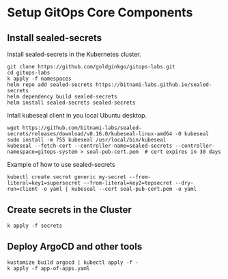 # Setup GitOps Core Components

## Install sealed-secrets

Install sealed-secrets in the Kubernetes cluster.

```
git clone https://github.com/goldginkgo/gitops-labs.git
cd gitops-labs
k apply -f namespaces
helm repo add sealed-secrets https://bitnami-labs.github.io/sealed-secrets
helm dependency build sealed-secrets
helm install sealed-secrets sealed-secrets
```

Intall kubeseal client in you local Ubuntu desktop.

```
wget https://github.com/bitnami-labs/sealed-secrets/releases/download/v0.16.0/kubeseal-linux-amd64 -O kubeseal
sudo install -m 755 kubeseal /usr/local/bin/kubeseal
kubeseal --fetch-cert --controller-name=sealed-secrets --controller-namespace=gitops-system > seal-pub-cert.pem  # cert expires in 30 days
```

Example of how to use sealed-secrets

```
kubectl create secret generic my-secret --from-literal=key1=supersecret --from-literal=key2=topsecret --dry-run=client -o yaml | kubeseal --cert seal-pub-cert.pem -o yaml
```

## Create secrets in the Cluster

```
k apply -f secrets
```

## Deploy ArgoCD and other tools

```
kustomize build argocd | kubectl apply -f -
k apply -f app-of-apps.yaml
```
